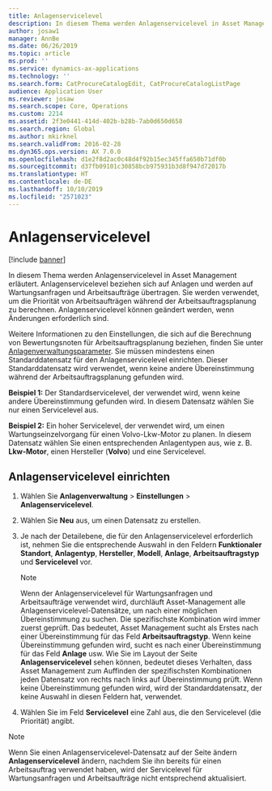 ```yaml
---
title: Anlagenservicelevel
description: In diesem Thema werden Anlagenservicelevel in Asset Management erläutert.
author: josaw1
manager: AnnBe
ms.date: 06/26/2019
ms.topic: article
ms.prod: ''
ms.service: dynamics-ax-applications
ms.technology: ''
ms.search.form: CatProcureCatalogEdit, CatProcureCatalogListPage
audience: Application User
ms.reviewer: josaw
ms.search.scope: Core, Operations
ms.custom: 2214
ms.assetid: 2f3e0441-414d-402b-b28b-7ab0d650d658
ms.search.region: Global
ms.author: mkirknel
ms.search.validFrom: 2016-02-28
ms.dyn365.ops.version: AX 7.0.0
ms.openlocfilehash: d1e2f8d2ac0c48d4f92b15ec345ffa650b71df0b
ms.sourcegitcommit: d37fb09101c30858bcb975931b3d8f947d72017b
ms.translationtype: HT
ms.contentlocale: de-DE
ms.lasthandoff: 10/10/2019
ms.locfileid: "2571023"
---
```

# <a name="asset-service-levels"></a>Anlagenservicelevel

[!include [banner](../../includes/banner.md)]

 

In diesem Thema werden Anlagenservicelevel in Asset Management erläutert. Anlagenservicelevel beziehen sich auf Anlagen und werden auf Wartungsanfragen und Arbeitsaufträge übertragen. Sie werden verwendet, um die Priorität von Arbeitsaufträgen während der Arbeitsauftragsplanung zu berechnen. Anlagenservicelevel können geändert werden, wenn Änderungen erforderlich sind.

Weitere Informationen zu den Einstellungen, die sich auf die Berechnung von Bewertungsnoten für Arbeitsauftragsplanung beziehen, finden Sie unter [Anlagenverwaltungsparameter](../setup-for-objects/enterprise-asset-management-parameters.md). Sie müssen mindestens einen Standarddatensatz für den Anlagenservicelevel einrichten. Dieser Standarddatensatz wird verwendet, wenn keine andere Übereinstimmung während der Arbeitsauftragsplanung gefunden wird.

**Beispiel 1:** Der Standardservicelevel, der verwendet wird, wenn keine andere Übereinstimmung gefunden wird. In diesem Datensatz wählen Sie nur einen Servicelevel aus.

**Beispiel 2:** Ein hoher Servicelevel, der verwendet wird, um einen Wartungseinzelvorgang für einen Volvo-Lkw-Motor zu planen. In diesem Datensatz wählen Sie einen entsprechenden Anlagentypen aus, wie z. B. **Lkw-Motor**, einen Hersteller (**Volvo**) und eine Servicelevel.

## <a name="set-up-asset-service-levels"></a>Anlagenservicelevel einrichten

1. Wählen Sie **Anlagenverwaltung** \> **Einstellungen** \> **Anlagenservicelevel**.
2. Wählen Sie **Neu** aus, um einen Datensatz zu erstellen.
3. Je nach der Detailebene, die für den Anlagenservicelevel erforderlich ist, nehmen Sie die entsprechende Auswahl in den Feldern **Funktionaler Standort**, **Anlagentyp**, **Hersteller**, **Modell**, **Anlage**, **Arbeitsauftragstyp** und **Servicelevel** vor.

    > [!NOTE]
    > Wenn der Anlagenservicelevel für Wartungsanfragen und Arbeitsaufträge verwendet wird, durchläuft Asset-Management alle Anlagenservicelevel-Datensätze, um nach einer möglichen Übereinstimmung zu suchen. Die spezifischste Kombination wird immer zuerst geprüft. Das bedeutet, Asset Management sucht als Erstes nach einer Übereinstimmung für das Feld **Arbeitsauftragstyp**. Wenn keine Übereinstimmung gefunden wird, sucht es nach einer Übereinstimmung für das Feld **Anlage** usw. Wie Sie im Layout der Seite **Anlagenservicelevel** sehen können, bedeutet dieses Verhalten, dass Asset Management zum Auffinden der spezifischsten Kombinationen jeden Datensatz von rechts nach links auf Übereinstimmung prüft. Wenn keine Übereinstimmung gefunden wird, wird der Standarddatensatz, der keine Auswahl in diesen Feldern hat, verwendet.

4. Wählen Sie im Feld **Servicelevel** eine Zahl aus, die den Servicelevel (die Priorität) angibt.


> [!NOTE]
> Wenn Sie einen Anlagenservicelevel-Datensatz auf der Seite ändern **Anlagenservicelevel** ändern, nachdem Sie ihn bereits für einen Arbeitsauftrag verwendet haben, wird der Servicelevel für Wartungsanfragen und Arbeitsaufträge nicht entsprechend aktualisiert.
